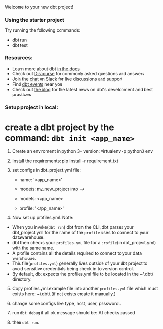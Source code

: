 Welcome to your new dbt project!

### Using the starter project

Try running the following commands:
- dbt run
- dbt test


### Resources:
- Learn more about dbt [in the docs](https://docs.getdbt.com/docs/introduction)
- Check out [Discourse](https://discourse.getdbt.com/) for commonly asked questions and answers
- Join the [chat](https://community.getdbt.com/) on Slack for live discussions and support
- Find [dbt events](https://events.getdbt.com) near you
- Check out [the blog](https://blog.getdbt.com/) for the latest news on dbt's development and best practices


### Setup project in local:

# create a dbt project by the command: `dbt init <app_name>`


1. Create an enviroment in python 3+ version: virtualenv -p python3 env
2. Install the requirements: pip install -r requirement.txt
3. set configs in dbt_project.yml file:
    - name: '<app_name>'
    - models:
        my_new_project into --> 

    - models:
        <app_name>
    - profile: '<app_name>'
    
4. Now set up profiles.yml.
Note:
- When you invoke(`dbt run`) dbt from the CLI, dbt parses your dbt_project.yml for the name of the `profile` uses to connect to your datawarehouse.
- dbt then checks your `profiles.yml` file for a `profile`(in dbt_project.yml) with the same name.
- A profile contains all the details required to connect to your data warehouse.
- This file(`profiles.yml`) generally lives outside of your dbt project to avoid sensitive credentials being check in to version control.
- By default, dbt expects the profiles.yml file to be located in the ~/.dbt/ directory.

5. Copy profiles.yml.example file into another `profiles.yml` file which must exists here: ~/.dbt/.(if not exists create it manually.)

6. change some configs like type, host, user, password..

7. run `dbt debug` if all ok message should be: All checks passed

8. then `dbt run`.

